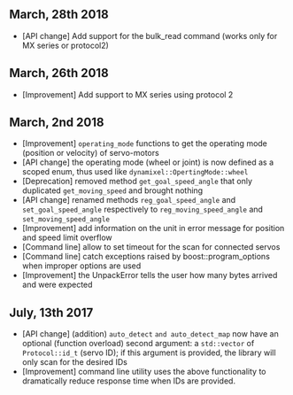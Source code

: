 ## March, 28th 2018

- [API change] Add support for the bulk_read command (works only for MX series or protocol2)

## March, 26th 2018

- [Improvement] Add support to MX series using protocol 2

## March, 2nd 2018

- [Improvement] `operating_mode` functions to get the operating mode (position or velocity) of servo-motors
- [API change] the operating mode (wheel or joint) is now defined as a scoped enum, thus used like `dynamixel::OpertingMode::wheel`
- [Deprecation] removed method `get_goal_speed_angle` that only duplicated `get_moving_speed` and brought nothing
- [API change] renamed methods `reg_goal_speed_angle` and `set_goal_speed_angle` respectively to `reg_moving_speed_angle` and `set_moving_speed_angle`
- [Improvement] add information on the unit in error message for position and speed limit overflow
- [Command line] allow to set timeout for the scan for connected servos
- [Command line] catch exceptions raised by boost::program_options when improper options are used
- [Improvement] the UnpackError tells the user how many bytes arrived and were expected

## July, 13th 2017

- [API change] (addition) `auto_detect` `and auto_detect_map` now have an optional (function overload) second argument: a `std::vector` of `Protocol::id_t` (servo ID); if this argument is provided, the library will only scan for the desired IDs
- [Improvement] command line utility uses the above functionality to dramatically reduce response time when IDs are provided.